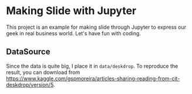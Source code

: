 # Making Slide with Jupyter

This project is an example for making slide through Jupyter to express our geek in real business world. Let's have fun with coding. 

## DataSource 
Since the data is quite big, I place it in `data/deskdrop`. To reproduce the result, you can download from https://www.kaggle.com/gspmoreira/articles-sharing-reading-from-cit-deskdrop/version/5.
